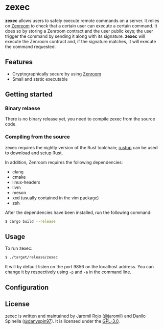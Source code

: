 # zexec

**zexec** allows users to safely execute remote commands on a server. It relies on [Zenroom] to
check that a certain user can execute a certain command. It does so by storing a Zenroom
contract and the user public keys; the user trigger the command by sending it along with
its signature. **zexec** will execute the Zenroom contract and, if the signature matches,
it will execute the command requested.

## Features

- Cryptographically secure by using [Zenroom]
- Small and static executable

## Getting started

### Binary relaese

There is no binary release yet, you need to compile zexec from the source code.

### Compiling from the source

zexec requires the nightly version of the Rust toolchain; [rustup] can be used to download and
setup Rust.

In addition, Zenroom requires the following dependencies:

- clang
- cmake
- linux-headers
- llvm
- meson
- xxd (usually contained in the vim package)
- zsh

After the dependencies have been installed, run the following command:

```bash
$ cargo build --release
```

## Usage

To run zexec:

```bash
$ ./target/release/zexec
```

It will by default listen on the port 9856 on the localhost address. You can change it by
respectively using `-p` and `-a` in the command line.

## Configuration

## License

zexec is written and maintained by Jaromil Rojo ([@jaromil]) and Danilo Spinella ([@danyspin97]).
It is licensed under the [GPL-3.0].

[Zenroom]: https://github.com/dyne/Zenroom
[rustup]: https://rustup.rs/
[@jaromil]: https://github.com/jaromil
[@danyspin97]: https://github.com/danyspin97
[GPL-3.0]: https://www.gnu.org/licenses/gpl-3.0.en.html
